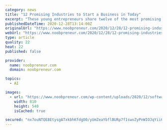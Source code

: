 ```yaml
---
category: news
title: "12 Promising Industries to Start a Business in Today"
excerpt: "These young entrepreneurs share twelve of the most promising industries or niches to start a company in right now."
publishedDateTime: 2020-12-28T13:14:00Z
originalUrl: "https://www.noobpreneur.com/2020/12/28/12-promising-industries-to-start-a-business-in-today/"
webUrl: "https://www.noobpreneur.com/2020/12/28/12-promising-industries-to-start-a-business-in-today/"
type: article
quality: 22
heat: 22
published: false

provider:
  name: noobpreneur.com
  domain: noobpreneur.com

topics:
  - AI

images:
  - url: "https://www.noobpreneur.com/wp-content/uploads/2020/12/software-development-810.jpg"
    width: 810
    height: 540
    isCached: true

secured: "nx7ouNTQE8EtysgATxkbhKfdgO0/yUmZeaYbflBURp7f1swvZyPnWIOJqYii6RCS0MW2ZYM6yrgO900CozGSRQvKAsjLmbroCKGD2pKXt4xokcupnzFeqhm78wB3S6sxESLxlbFoOl8BRxFeS1OrClEtGyvNnV62ioo23wuWs81kByU0d0YSplLoWfPl0m72hEbQPVZEFuolRSQF1Md+bcschfJj9mJ3pBnNSqME2sfK57nk4uvDzXU6mhk5RKmkLBjYS3FklEGi4e/f8/PVLBaARJebm9HEQWdnYeeAFVyCbBjMaZjxXXPtyfWk9kDN3VgFRwQ+Eb9Q4GV1Fas6dUPoWgmGbRBqacRWybKUZ4A=;cWnufTsML4f0Kf0ELRNI5Q=="
---
```


